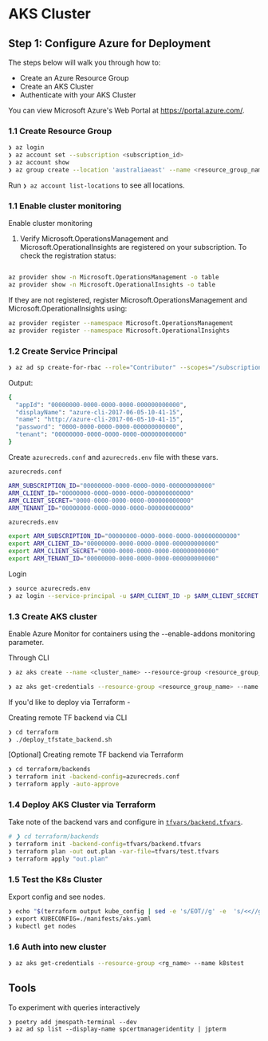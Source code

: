 # AKS Cluster 


## Step 1: Configure Azure for Deployment

The steps below will walk you through how to:

- Create an Azure Resource Group
- Create an AKS Cluster
- Authenticate with your AKS Cluster

You can view Microsoft Azure's Web Portal at https://portal.azure.com/.

### 1.1  Create Resource Group

```zsh
❯ az login
❯ az account set --subscription <subscription_id>
❯ az account show
❯ az group create --location 'australiaeast' --name <resource_group_name>

```

Run `❯ az account list-locations` to see all locations.

### 1.1  Enable cluster monitoring

Enable cluster monitoring

1. Verify Microsoft.OperationsManagement and Microsoft.OperationalInsights are registered on your subscription. To check the registration status:
  
```zsh

az provider show -n Microsoft.OperationsManagement -o table
az provider show -n Microsoft.OperationalInsights -o table
```


If they are not registered, register Microsoft.OperationsManagement and Microsoft.OperationalInsights using:

```zsh
az provider register --namespace Microsoft.OperationsManagement
az provider register --namespace Microsoft.OperationalInsights
```


### 1.2  Create Service Principal

```zsh
❯ az ad sp create-for-rbac --role="Contributor" --scopes="/subscriptions/SUBSCRIPTION_ID"
```
Output:

```zsh
{
  "appId": "00000000-0000-0000-0000-000000000000",
  "displayName": "azure-cli-2017-06-05-10-41-15",
  "name": "http://azure-cli-2017-06-05-10-41-15",
  "password": "0000-0000-0000-0000-000000000000",
  "tenant": "00000000-0000-0000-0000-000000000000"
}
```
Create `azurecreds.conf` and `azurecreds.env` file with these vars.

`azurecreds.conf`
```zsh
ARM_SUBSCRIPTION_ID="00000000-0000-0000-0000-000000000000"
ARM_CLIENT_ID="00000000-0000-0000-0000-000000000000"
ARM_CLIENT_SECRET="0000-0000-0000-0000-000000000000"
ARM_TENANT_ID="00000000-0000-0000-0000-000000000000"
```

`azurecreds.env`
```zsh
export ARM_SUBSCRIPTION_ID="00000000-0000-0000-0000-000000000000"
export ARM_CLIENT_ID="00000000-0000-0000-0000-000000000000"
export ARM_CLIENT_SECRET="0000-0000-0000-0000-000000000000"
export ARM_TENANT_ID="00000000-0000-0000-0000-000000000000"
```

Login

```zsh
❯ source azurecreds.env
❯ az login --service-principal -u $ARM_CLIENT_ID -p $ARM_CLIENT_SECRET --tenant $ARM_TENANT_ID
```

### 1.3  Create AKS cluster

Enable Azure Monitor for containers using the --enable-addons monitoring parameter.

Through CLI

```zsh
❯ az aks create --name <cluster_name> --resource-group <resource_group_name> --node-vm-size --node-vm-size Standard_D8s_v3 --node-count 3 --enable-addons monitoring

❯ az aks get-credentials --resource-group <resource_group_name> --name <cluster_name>

```

If you'd like to deploy via Terraform - 

Creating remote TF backend via CLI

```zsh
❯ cd terraform 
❯ ./deploy_tfstate_backend.sh    
```

[Optional] Creating remote TF backend via Terraform

```zsh
❯ cd terraform/backends 
❯ terraform init -backend-config=azurecreds.conf
❯ terraform apply -auto-approve
```


### 1.4 Deploy AKS Cluster via Terraform

Take note of the backend vars and configure in [`tfvars/backend.tfvars`](./terraform/tfvars/backend.tfvars).

```zsh
# ❯ cd terraform/backends 
❯ terraform init -backend-config=tfvars/backend.tfvars
❯ terraform plan -out out.plan -var-file=tfvars/test.tfvars
❯ terraform apply "out.plan"
```


### 1.5 Test the K8s Cluster

Export config and see nodes.

```zsh
❯ echo "$(terraform output kube_config | sed -e 's/EOT//g' -e  's/<<//g')" > ../manifests/aks.yaml
❯ export KUBECONFIG=./manifests/aks.yaml
❯ kubectl get nodes
```

### 1.6 Auth into new cluster

```zsh
❯ az aks get-credentials --resource-group <rg_name> --name k8stest
```

## Tools

To experiment with queries interactively

```
❯ poetry add jmespath-terminal --dev
❯ az ad sp list --display-name spcertmanageridentity | jpterm
```